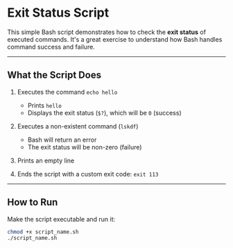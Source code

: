 # Exit Status Script

This simple Bash script demonstrates how to check the **exit status** of executed commands. It's a great exercise to understand how Bash handles command success and failure.

---

## What the Script Does

1. Executes the command `echo hello`  
   - Prints `hello`  
   - Displays the exit status (`$?`), which will be `0` (success)

2. Executes a non-existent command (`lskdf`)  
   - Bash will return an error  
   - The exit status will be non-zero (failure)

3. Prints an empty line

4. Ends the script with a custom exit code: `exit 113`

---

## How to Run

Make the script executable and run it:

```bash
chmod +x script_name.sh
./script_name.sh
